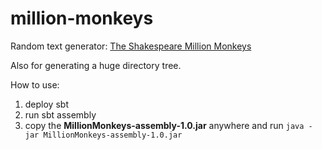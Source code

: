 million-monkeys
===============
Random text generator: [The Shakespeare Million Monkeys](http://en.wikipedia.org/wiki/Infinite_monkey_theorem)

Also for generating a huge directory tree.

How to use:

1. deploy sbt
2. run sbt assembly
3. copy the **MillionMonkeys-assembly-1.0.jar** anywhere and run `java -jar MillionMonkeys-assembly-1.0.jar`
